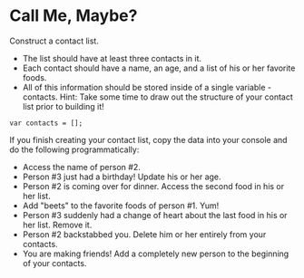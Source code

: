 # Call Me, Maybe?

Construct a contact list.
* The list should have at least three contacts in it.
* Each contact should have a name, an age, and a list of his or her favorite foods.
* All of this information should be stored inside of a single variable - contacts.
Hint: Take some time to draw out the structure of your contact list prior to building it!

```
var contacts = [];
```

If you finish creating your contact list, copy the data into your console and do the following programmatically:
* Access the name of person #2.
* Person #3 just had a birthday! Update his or her age.
* Person #2 is coming over for dinner. Access the second food in his or her list.
* Add "beets" to the favorite foods of person #1. Yum!
* Person #3 suddenly had a change of heart about the last food in his or her list. Remove it.
* Person #2 backstabbed you. Delete him or her entirely from your contacts.
* You are making friends! Add a completely new person to the beginning of your contacts.

